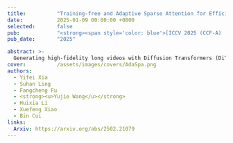```yaml
---
title:          "Training-free and Adaptive Sparse Attention for Efficient Long Video Generation"
date:           2025-01-09 00:00:00 +0800
selected:       false
pub:            "<strong><span style='color: blue'>[ICCV 2025 (CCF-A) | Fourth Author]</span></strong> International Conference on Computer Vision"
pub_date:       "2025"

abstract: >-
  Generating high-fidelity long videos with Diffusion Transformers (DiTs) is often hindered by significant latency, primarily due to the computational demands of attention mechanisms. We propose AdaSpa, the first Dynamic Pattern and Online Precise Search sparse attention method. Firstly, to realize the Dynamic Pattern, we introduce a blockified pattern to efficiently capture the hierarchical sparsity inherent in DiTs. Secondly, to enable Online Precise Search, we propose the Fused LSE-Cached Search with Head-adaptive Hierarchical Block Sparse Attention. Experiments validate AdaSpa's substantial acceleration while preserving video quality.
cover:          /assets/images/covers/AdaSpa.png
authors:  
  - Yifei Xia
  - Suhan Ling
  - Fangcheng Fu
  - <strong><u>Yujie Wang</u></strong>
  - Huixia Li
  - Xuefeng Xiao
  - Bin Cui
links:
  Arxiv: https://arxiv.org/abs/2502.21079
---
```

